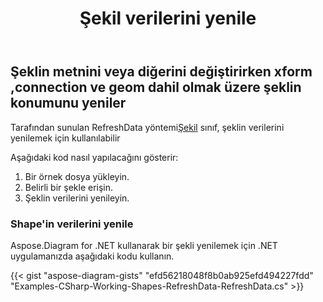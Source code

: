 ﻿---
title: Şekil verilerini yenile
type: docs
weight: 40
url: /tr/net/refresh-shapes-data/
description: Bu bölümde, visio şekli için şekil verilerinin Aspose.Diagram ile nasıl yenileneceği açıklanmaktadır.
---
## **Şeklin metnini veya diğerini değiştirirken xform ,connection ve geom dahil olmak üzere şeklin konumunu yeniler**
 Tarafından sunulan RefreshData yöntemi[Şekil](http://www.aspose.com/api/net/diagram/aspose.diagram/shape) sınıf, şeklin verilerini yenilemek için kullanılabilir

Aşağıdaki kod nasıl yapılacağını gösterir:

1. Bir örnek dosya yükleyin.
1. Belirli bir şekle erişin.
1. Şeklin verilerini yenileyin.
### **Shape'in verilerini yenile**
Aspose.Diagram for .NET kullanarak bir şekli yenilemek için .NET uygulamanızda aşağıdaki kodu kullanın.

{{< gist "aspose-diagram-gists" "efd56218048f8b0ab925efd494227fdd" "Examples-CSharp-Working-Shapes-RefreshData-RefreshData.cs" >}}

